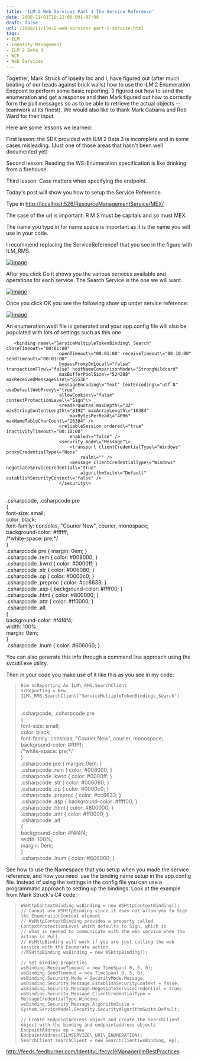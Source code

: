 ```yaml
---
title: 'ILM 2 Web Services Part 1 The Service Reference'
date: 2008-11-01T10:22:00.001-07:00
draft: false
url: /2008/11/ilm-2-web-services-part-1-service.html
tags: 
- ILM
- Identity Management
- ILM 2 Beta 3
- WCF
- Web Services
---
```


Together, Mark Struck of Ipseity Inc and I, have figured out (after much beating of our heads against brick walls) how to use the ILM 2 Enumeration Endpoint to perform some basic reporting. (I figured out how to send the enumeration and get a response and then Mark figured out how to correctly form the pull messages so as to be able to retrieve the actual objects -- teamwork at its finest). We would also like to thank Mark Gabarra and Rob Ward for their input.

Here are some lessons we learned:

First lesson: the SDK provided with ILM 2 Beta 3 is incomplete and in some cases misleading. (Just one of those areas that hasn't been well documented yet)

Second lesson: Reading the WS-Enumeration specification is like drinking from a firehouse.

Third lesson: Case matters when specifying the endpoint.

Today's post will show you how to setup the Service Reference.

Type in [http://localhost:526/ResourceManagementService/MEX/](http://localhost:526/ResourceManagementService/MEX/)

The case of the url is important. R M S must be capitals and so must MEX.

The name you type in for name space is important as it is the name you will use in your code.

I recommend replacing the ServiceReference1 that you see in the figure with ILM\_RMS.

[![image](http://www.ilmbestpractices.com/blog/uploaded_images/ILM2WebServicesHowtoactuallyusethem_11C9F/image_thumb.png)](http://www.ilmbestpractices.com/blog/uploaded_images/ILM2WebServicesHowtoactuallyusethem_11C9F/image.png)

After you click Go it shows you the various services available and operations for each service. The Search Service is the one we will want.

[![image](http://www.ilmbestpractices.com/blog/uploaded_images/ILM2WebServicesHowtoactuallyusethem_11C9F/image_thumb_3.png)](http://www.ilmbestpractices.com/blog/uploaded_images/ILM2WebServicesHowtoactuallyusethem_11C9F/image_3.png)

Once you click OK you see the following show up under service reference:

[![image](http://www.ilmbestpractices.com/blog/uploaded_images/ILM2WebServicesHowtoactuallyusethem_11C9F/image_thumb_4.png)](http://www.ilmbestpractices.com/blog/uploaded_images/ILM2WebServicesHowtoactuallyusethem_11C9F/image_4.png)

An enumeration.wsdl file is generated and your app.config file will also be populated with lots of settings such as this one.

```
   <binding name\="ServiceMultipleTokenBinding\_Search" closeTimeout\="00:01:00"  
                    openTimeout\="00:01:00" receiveTimeout\="00:10:00" sendTimeout\="00:01:00"  
                    bypassProxyOnLocal\="false" transactionFlow\="false" hostNameComparisonMode\="StrongWildcard"  
                    maxBufferPoolSize\="524288" maxReceivedMessageSize\="65536"  
                    messageEncoding\="Text" textEncoding\="utf-8" useDefaultWebProxy\="true"  
                    allowCookies\="false" contextProtectionLevel\="Sign"\>  
                    <readerQuotas maxDepth\="32" maxStringContentLength\="8192" maxArrayLength\="16384"  
                        maxBytesPerRead\="4096" maxNameTableCharCount\="16384" />  
                    <reliableSession ordered\="true" inactivityTimeout\="00:10:00"  
                        enabled\="false" />  
                    <security mode\="Message"\>  
                        <transport clientCredentialType\="Windows" proxyCredentialType\="None"  
                            realm\="" />  
                        <message clientCredentialType\="Windows" negotiateServiceCredential\="true"  
                            algorithmSuite\="Default" establishSecurityContext\="false" />  
                    </security\>
```  
<br />.csharpcode, .csharpcode pre<br />{<br /> font-size: small;<br /> color: black;<br /> font-family: consolas, "Courier New", courier, monospace;<br /> background-color: #ffffff;<br /> /\*white-space: pre;\*/<br />}<br />.csharpcode pre { margin: 0em; }<br />.csharpcode .rem { color: #008000; }<br />.csharpcode .kwrd { color: #0000ff; }<br />.csharpcode .str { color: #006080; }<br />.csharpcode .op { color: #0000c0; }<br />.csharpcode .preproc { color: #cc6633; }<br />.csharpcode .asp { background-color: #ffff00; }<br />.csharpcode .html { color: #800000; }<br />.csharpcode .attr { color: #ff0000; }<br />.csharpcode .alt <br />{<br /> background-color: #f4f4f4;<br /> width: 100%;<br /> margin: 0em;<br />}<br />.csharpcode .lnum { color: #606060; }  
  

You can also generate this info through a command line approach using the svcutil.exe utility.

  
  

Then in your code you make use of it like this as you see in my code:

  
  

>   
> ```
> Dim scReporting As ILM\_RMS.SearchClient   
> scReporting = New ILM\_RMS.SearchClient("ServiceMultipleTokenBinding\_Search")
> ```  
> <br />.csharpcode, .csharpcode pre<br />{<br /> font-size: small;<br /> color: black;<br /> font-family: consolas, "Courier New", courier, monospace;<br /> background-color: #ffffff;<br /> /\*white-space: pre;\*/<br />}<br />.csharpcode pre { margin: 0em; }<br />.csharpcode .rem { color: #008000; }<br />.csharpcode .kwrd { color: #0000ff; }<br />.csharpcode .str { color: #006080; }<br />.csharpcode .op { color: #0000c0; }<br />.csharpcode .preproc { color: #cc6633; }<br />.csharpcode .asp { background-color: #ffff00; }<br />.csharpcode .html { color: #800000; }<br />.csharpcode .attr { color: #ff0000; }<br />.csharpcode .alt <br />{<br /> background-color: #f4f4f4;<br /> width: 100%;<br /> margin: 0em;<br />}<br />.csharpcode .lnum { color: #606060; }

  
  

See how to use the Namespace that you setup when you made the service reference, and how you need  use the binding name setup in the app.config file. Instead of using the settings in the config file you can use a programmatic approach to setting up the bindings. Look at the example from Mark Struck's C# code:

  
  

>   
> ```
> WSHttpContextBinding wsBinding = new WSHttpContextBinding();   
> // Cannot use WSHttpBinding since it does not allow you to Sign the EnumerationContext element   
> // WsHttpContextBinding provides a property called ContextProtectionLevel which defaults to Sign, which is   
> // what is needed to communicate with the web service when the action is Pull.   
> // WsHttpBinding will work if you are just calling the web service with the Enumerate action.   
> //WSHttpBinding wsBinding = new WSHttpBinding();   
>   
> // Set binding properties   
> wsBinding.ReceiveTimeout = new TimeSpan( 0, 5, 0);   
> wsBinding.SendTimeout = new TimeSpan( 0, 5, 0);   
> wsBinding.Security.Mode = SecurityMode.Message;   
> wsBinding.Security.Message.EstablishSecurityContext = false;   
> wsBinding.Security.Message.NegotiateServiceCredential = true;   
> wsBinding.Security.Message.ClientCredentialType = MessageCredentialType.Windows;   
> wsBinding.Security.Message.AlgorithmSuite = System.ServiceModel.Security.SecurityAlgorithmSuite.Default;   
>   
> // Create EndpointAddress object and create the SearchClient object with the binding and endpointaddress objects   
> EndpointAddress ep = new EndpointAddress(ILMSERVICE\_URI\_ENUMERATION);   
> SearchClient searchClient = new SearchClient(wsBinding, ep);
> ```

http://feeds.feedburner.com/IdentityLifecycleManagerilmBestPractices